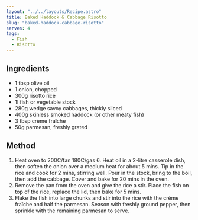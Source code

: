 ```yaml
---
layout: "../../layouts/Recipe.astro"
title: Baked Haddock & Cabbage Risotto
slug: "baked-haddock-cabbage-risotto"
serves: 4
tags:
  - Fish
  - Risotto
---
```


## Ingredients

- 1 tbsp olive oil
- 1 onion, chopped
- 300g risotto rice
- 1l fish or vegetable stock
- 280g wedge savoy cabbages, thickly sliced
- 400g skinless smoked haddock (or other meaty fish)
- 3 tbsp crème fraîche
- 50g parmesan, freshly grated

## Method

1. Heat oven to 200C/fan 180C/gas 6. Heat oil in a 2-litre casserole dish, then soften the onion over a medium heat for about 5 mins. Tip in the rice and cook for 2 mins, stirring well. Pour in the stock, bring to the boil, then add the cabbage. Cover and bake for 20 mins in the oven.
1. Remove the pan from the oven and give the rice a stir. Place the fish on top of the rice, replace the lid, then bake for 5 mins.
1. Flake the fish into large chunks and stir into the rice with the crème fraîche and half the parmesan. Season with freshly ground pepper, then sprinkle with the remaining parmesan to serve.